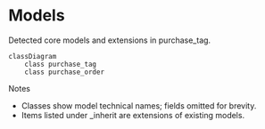 # Models

Detected core models and extensions in purchase_tag.

```mermaid
classDiagram
    class purchase_tag
    class purchase_order
```

Notes
- Classes show model technical names; fields omitted for brevity.
- Items listed under _inherit are extensions of existing models.
